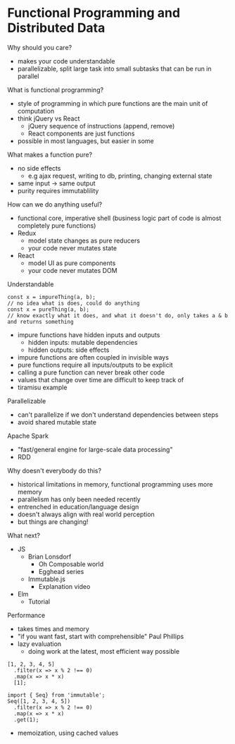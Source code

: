 # Functional Programming and Distributed Data

Why should you care?
  - makes your code understandable
  - parallelizable, split large task into small subtasks that can be run in parallel

What is functional programming?
  - style of programming in which pure functions are the main unit of computation
  - think jQuery vs React
    - jQuery sequence of instructions (append, remove)
    - React components are just functions
  - possible in most languages, but easier in some

What makes a function pure?
  - no side effects
    - e.g ajax request, writing to db, printing, changing external state
  - same input -> same output
  - purity requires immutablility

How can we do anything useful?
  - functional core, imperative shell (business logic part of code is almost completely pure functions)
  - Redux
    - model state changes as pure reducers
    - your code never mutates state
  - React
    - model UI as pure components
    - your code never mutates DOM

Understandable
```
const x = impureThing(a, b);    
// no idea what is does, could do anything
const x = pureThing(a, b);      
// know exactly what it does, and what it doesn't do, only takes a & b and returns something
```
  - impure functions have hidden inputs and outputs
    - hidden inputs: mutable dependencies
    - hidden outputs: side effects
  - impure functions are often coupled in invisible ways
  - pure functions require all inputs/outputs to be explicit
  - calling a pure function can never break other code
  - values that change over time are difficult to keep track of
  - tiramisu example

Parallelizable
  - can't parallelize if we don't understand dependencies between steps
  - avoid shared mutable state

Apache Spark
  - "fast/general engine for large-scale data processing"
  - RDD

Why doesn't everybody do this?
  - historical limitations in memory, functional programming uses more memory
  - parallelism has only been needed recently
  - entrenched in education/language design
  - doesn't always align with real world perception
  - but things are changing!

What next?
  - JS
    - Brian Lonsdorf
      - Oh Composable world
      - Egghead series
    - Immutable.js
      - Explanation video
  - Elm
    - Tutorial

Performance
  - takes times and memory
  - "if you want fast, start with comprehensible" Paul Phillips
  - lazy evaluation
    - doing work at the latest, most efficient way possible

````
[1, 2, 3, 4, 5]
  .filter(x => x % 2 !== 0)
  .map(x => x * x)
  [1];

import { Seq} from 'immutable';
Seq([1, 2, 3, 4, 5])
  .filter(x => x % 2 !== 0)
  .map(x => x * x)
  .get(1);
````

  - memoization, using cached values

